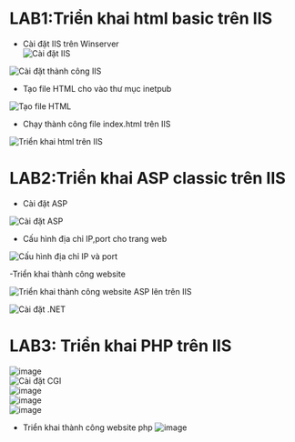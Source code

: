 
# LAB1:Triển khai html basic trên IIS   

- Cài đặt IIS trên Winserver  
![Cài đặt IIS](https://github.com/user-attachments/assets/6d77065d-efd4-4ca5-8dbb-560600f3eabc)    


![Cài đặt thành công IIS](https://github.com/user-attachments/assets/96e9586b-27b1-417b-973f-1810b90454fc)  

- Tạo file HTML cho vào thư mục inetpub  

![Tạo file HTML ](https://github.com/user-attachments/assets/a2faebdc-065b-4252-b62b-89af033889e2)

- Chạy thành công file index.html trên IIS  

![Triển khai html trên IIS](https://github.com/user-attachments/assets/675c6347-7b77-4da3-890a-a8f0e0aa1942)  

# LAB2:Triển khai ASP classic trên IIS  
- Cài đặt ASP

![Cài đặt ASP](https://github.com/user-attachments/assets/c7fb68e3-d3af-42dc-b780-5163da91bd5c)  

- Cấu hình địa chỉ IP,port cho trang web  

![Cấu hình địa chỉ IP và port](https://github.com/user-attachments/assets/2f217652-97f4-40d2-866d-6bdd7a1381b2)  

-Triển khai thành công website  

![Triển khai thành công website ASP lên trên IIS](https://github.com/user-attachments/assets/d476f00f-cda0-4bce-b853-aa999bd43339)  



![Cài đặt .NET](https://github.com/user-attachments/assets/b4060829-c618-4a86-b667-b0938f77d4b7)  

# LAB3: Triển khai PHP trên IIS  

![image](https://github.com/user-attachments/assets/b8a4eb82-3b50-4185-b811-504c1a40d509)  
![Cài đặt CGI](https://github.com/user-attachments/assets/a8faaae2-8bba-4743-bce9-d2c1fe47b45f)  
![image](https://github.com/user-attachments/assets/4b08c838-dd9b-4b4e-949e-bff21c3472ef)  
![image](https://github.com/user-attachments/assets/f800088c-61cb-4323-975f-54088de2b993)  
![image](https://github.com/user-attachments/assets/79c0e6b3-ca2d-41c5-8f54-641f6ba05410) 

- Triển khai thành công website php
![image](https://github.com/user-attachments/assets/75ec7f07-60d7-4520-a428-0ad0ee418511)




